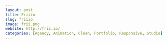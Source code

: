 ```yaml
---
layout: post
title: Friiio
slug: friiio
image: frii.png
website: http://frii.io/
categories: [Agency, Animation, Clean, Portfolio, Responsive, Studio]
---
```

